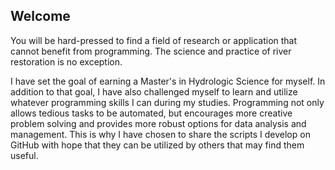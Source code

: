 ## Welcome

You will be hard-pressed to find a field of research or application that cannot benefit from programming. The science and practice of river restoration is no exception. 

I have set the goal of earning a Master's in Hydrologic Science for myself. In addition to that goal, I have also challenged myself to learn and utilize whatever programming skills I can during my studies. Programming not only allows tedious tasks to be automated, but encourages more creative problem solving and provides more robust options for data analysis and management. This is why I have chosen to share the scripts I develop on GitHub with hope that they can be utilized by others that may find them useful. 
